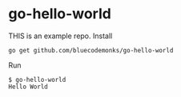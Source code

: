 # go-hello-world
THIS is an example repo.
Install

```
go get github.com/bluecodemonks/go-hello-world
```

Run

```
$ go-hello-world
Hello World
```
